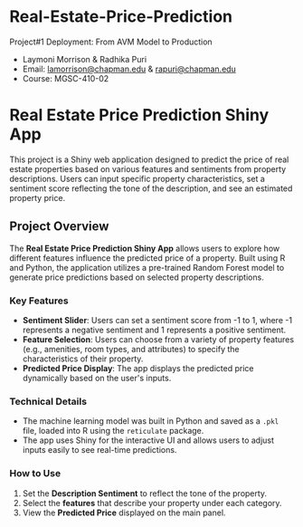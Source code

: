 # Real-Estate-Price-Prediction
Project#1 Deployment: From AVM Model to Production

* Laymoni Morrison & Radhika Puri
* Email: lamorrison@chapman.edu & rapuri@chapman.edu 
* Course: MGSC-410-02

# Real Estate Price Prediction Shiny App

This project is a Shiny web application designed to predict the price of real estate properties based on various features and sentiments from property descriptions. Users can input specific property characteristics, set a sentiment score reflecting the tone of the description, and see an estimated property price.

## Project Overview

The **Real Estate Price Prediction Shiny App** allows users to explore how different features influence the predicted price of a property. Built using R and Python, the application utilizes a pre-trained Random Forest model to generate price predictions based on selected property descriptions.

### Key Features
- **Sentiment Slider**: Users can set a sentiment score from -1 to 1, where -1 represents a negative sentiment and 1 represents a positive sentiment.
- **Feature Selection**: Users can choose from a variety of property features (e.g., amenities, room types, and attributes) to specify the characteristics of their property.
- **Predicted Price Display**: The app displays the predicted price dynamically based on the user's inputs.

### Technical Details
- The machine learning model was built in Python and saved as a `.pkl` file, loaded into R using the `reticulate` package.
- The app uses Shiny for the interactive UI and allows users to adjust inputs easily to see real-time predictions.

### How to Use
1. Set the **Description Sentiment** to reflect the tone of the property.
2. Select the **features** that describe your property under each category.
3. View the **Predicted Price** displayed on the main panel.

